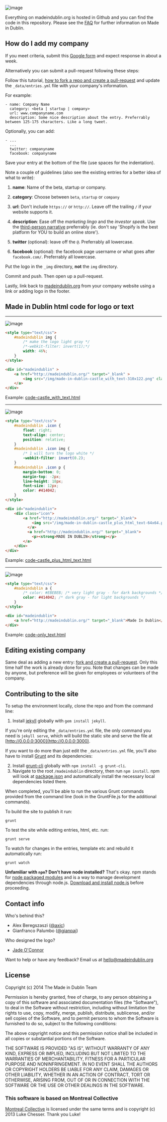![image](img/made-in-dublin-castle_with_text-310x122.png?raw=true)

Everything on madeindublin.org is hosted in Github and you can find the code in this repository. Please see the [FAQ](http://madeindublin.org/#faq) for further information on Made in Dublin.


## How do I add my company

If you meet criteria, submit this [Google form](https://docs.google.com/forms/d/1jI685ifs3zS6Rr1INYs8baKYdpVWl2Uphfof6i5MZpY/viewform) and expect response in about a week.

Alternatively you can submit a pull-request following these steps:

Follow this tutorial, [how to fork a repo and create a pull-request][fork repo] and update the `_data/entries.yml` file with your company's information.

For example:

```
- name: Company Name
  category: <beta | startup | company>
  url: www.companyname.com
  description: Some nice description about the entry. Preferrably between 125-175 characters. Like a long tweet.
```

Optionally, you can add:

```
- ...
  ...
  twitter: companyname
  facebook: companyname
```

Save your entry at the bottom of the file (use spaces for the indentation).

Note a couple of guidelines (also see the existing entries for a better idea of what to write):

1. **name**: Name of the beta, startup or company.

2. **category**: Choose between `beta`, `startup` or `company`

3. **url**: Don't include `https://` or `http://`. Leave off the trailing `/` if your website supports it.

4. **description**: Ease off the *marketing lingo* and the *investor speak*. Use the [third-person narrative](http://en.wikipedia.org/wiki/Third_person) preferrably (ie. don't say 'Shopify is the best platform for YOU to build an online store').

5. **twitter** (optional): leave off the `@`. Preferrably all lowercase.

6. **facebook** (optional): the facebook page username or what goes after `facebook.com/`. Preferrably all lowercase.

Put the logo in the `_img` directory, **not** the `img` directory.

Commit and push. Then open up a pull-request.

Lastly, link back to [madeindublin.org](http://madeindublin.org) from your company website using a link or adding logo in the footer.

## Made in Dublin html code for logo or text
---
![image](img/eg-castle_with_text.jpeg?raw=true)


```html
<style type="text/css">
    #madeindublin img {
        /* make the logo light gray */
        /*-webkit-filter: invert(1);*/
        width: 46%;
    }
</style>

<div id="madeindublin" >
    <a href="http://madeindublin.org/" target="_blank" >
        <img src="/img/made-in-dublin-castle_with_text-310x122.png" class=" pull-right">
    </a>
</div>
```
Example: [code-castle_with_text.html](/code-castle_with_text.html)

---
![image](img/eg-castle_plus_html_text.jpeg?raw=true)


```html
<style type="text/css">
    #madeindublin .icon {
        float: right;
        text-align: center;
        position: relative;
    }
    #madeindublin .icon img {
        /* 1 will turn the logo white */
        -webkit-filter: invert(0.2);
    }
    #madeindublin .icon p {
        margin-bottom: 0;
        margin-top: -2px;
        line-height: 18px;
        font-size: 12px;
        color: #414042;
    }
</style>

<div id="madeindublin">
    <div class="icon">
        <a href="http://madeindublin.org/" target="_blank">
            <img src="/img/made-in-dublin-castle_plus_html_text-64x64.png">
          </a>
          <a href="http://madeindublin.org/" target="_blank">
            <p><strong>MADE IN DUBLIN</strong></p>
        </a>
    </div>
</div>
```
Example: [code-castle_plus_html_text.html](/code-castle_plus_html_text.html)

---
![image](img/eg-only_text.jpeg?raw=true)


```html
<style type="text/css">
    #madeindublin a {
        /* color: #EBEBEB; /* very light gray - for dark backgrounds */
        color: #414042; /* dark gray - for light backgrounds */
    }
</style>

<div id="madeindublin">
    <a href="http://madeindublin.org/" target="_blank">Made In Dublin</a>
</div>
```
Example: [code-only_text.html](/code-only_text.html)


## Editing existing company

Same deal as adding a new entry: [fork and create a pull-request][fork repo]. Only this time half the work is already done for you. Note that changes can be made by anyone, but preference will be given for employees or volunteers of the company.

## Contributing to the site

To setup the environment locally, clone the repo and from the command line:

1. Install [jekyll](https://github.com/jekyll/jekyll) globally with `gem install jekyll`.

If you're only editing the `_data/entries.yml` file, the only command you need is `jekyll serve`, which will build the static site and serve the file at [http://0.0.0.0:3000](http://0.0.0.0:3000).

If you want to do more than just edit the `_data/entries.yml` file, you'll also have to install [Grunt](https://github.com/gruntjs/grunt) and its dependencies:

2. Install [grunt-cli](https://github.com/gruntjs/grunt-cli) globally with `npm install -g grunt-cli`.
3. Navigate to the root `/madeindublin` directory, then run `npm install`. npm will look at [package.json](package.json) and automatically install the necessary local dependencies listed there.

When completed, you'll be able to run the various Grunt commands provided from the command line (look in the GruntFile.js for the additional commands).

To build the site to publish it run:

	grunt

To test the site while editing entries, html, etc. run:

	grunt serve
	
To watch for changes in the entries, template etc and rebuild it automatically run:

	grunt watch

**Unfamiliar with `npm`? Don't have node installed?** That's okay. npm stands for [node packaged modules](http://npmjs.org/) and is a way to manage development dependencies through node.js. [Download and install node.js](http://nodejs.org/download/) before proceeding.

## Contact info

Who's behind this?

- Alex Beregszaszi ([@axic](https://github.com/axic))
- Gianfranco Palumbo ([@gianpaj](https://github.com/gianpaj))

Who designed the logo?

- [Jade O'Connor](http://hibeam.co)

Want to help or have any feedback?
Email us at [hello@madeindublin.org](mailto:hello@madeindublin.org)


## License

Copyright (c) 2014 The Made in Dublin Team

Permission is hereby granted, free of charge, to any person obtaining a copy of this software and associated documentation files (the "Software"), to deal in the Software without restriction, including without limitation the rights to use, copy, modify, merge, publish, distribute, sublicense, and/or sell copies of the Software, and to permit persons to whom the Software is furnished to do so, subject to the following conditions:

The above copyright notice and this permission notice shall be included in all copies or substantial portions of the Software.

THE SOFTWARE IS PROVIDED "AS IS", WITHOUT WARRANTY OF ANY KIND, EXPRESS OR IMPLIED, INCLUDING BUT NOT LIMITED TO THE WARRANTIES OF MERCHANTABILITY, FITNESS FOR A PARTICULAR PURPOSE AND NONINFRINGEMENT. IN NO EVENT SHALL THE AUTHORS OR COPYRIGHT HOLDERS BE LIABLE FOR ANY CLAIM, DAMAGES OR OTHER LIABILITY, WHETHER IN AN ACTION OF CONTRACT, TORT OR OTHERWISE, ARISING FROM, OUT OF OR IN CONNECTION WITH THE SOFTWARE OR THE USE OR OTHER DEALINGS IN THE SOFTWARE.

### This software is based on Montreal Collective

[Montreal Collective](https://github.com/lukechesser/Montreal-Collective) is licensed under the same terms and is copyright (c) 2013 Luke Chesser. Thank you Luke!

[fork repo]: https://help.github.com/articles/fork-a-repo
[create an issue]: https://github.com/madeindublin/madeindublin.github.io/issues/new

